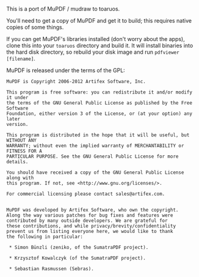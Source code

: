 This is a port of MuPDF / mudraw to toaruos.

You'll need to get a copy of MuPDF and get it to build; this requires native copies of some things.

If you can get MuPDF's libraries installed (don't worry about the apps), clone this into your `toaruos` directory and build it. It will install binaries into the hard disk directory, so rebuild your disk image and run `pdfviewer [filename]`.

MuPDF is released under the terms of the GPL:

    MuPDF is Copyright 2006-2012 Artifex Software, Inc.

    This program is free software: you can redistribute it and/or modify it under
    the terms of the GNU General Public License as published by the Free Software
    Foundation, either version 3 of the License, or (at your option) any later
    version.

    This program is distributed in the hope that it will be useful, but WITHOUT ANY
    WARRANTY; without even the implied warranty of MERCHANTABILITY or FITNESS FOR A
    PARTICULAR PURPOSE. See the GNU General Public License for more details.

    You should have received a copy of the GNU General Public License along with
    this program. If not, see <http://www.gnu.org/licenses/>.

    For commercial licensing please contact sales@artifex.com.


    MuPDF was developed by Artifex Software, who own the copyright.
    Along the way various patches for bug fixes and features were
    contributed by many outside developers. We are grateful for
    these contributions, and while privacy/brevity/confidentiality
    prevent us from listing everyone here, we would like to thank
    the following in particular:

     * Simon Bünzli (zeniko, of the SumatraPDF project).

     * Krzysztof Kowalczyk (of the SumatraPDF project). 

     * Sebastian Rasmussen (Sebras).
